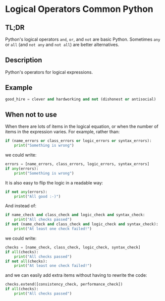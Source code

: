 Logical Operators <a class="status common">Common Python</a>
=================

TL;DR
-----

Python's logical operators `and`, `or`, and `not` are basic Python. Sometimes `any` or `all` (and `not any` and `not all`) are better alternatives.

Description
-----------

Python's operators for logical expressions.

Example
-------

```python
good_hire = clever and hardworking and not (dishonest or antisocial)
```

When not to use
---------------

When there are lots of items in the logical equation, or when the number of items in the expression varies. For example, rather than:

```python
if (name_errors or class_errors or logic_errors or syntax_errors):
    print("Something is wrong")
```

we could write:

```python
errors = [name_errors, class_errors, logic_errors, syntax_errors]
if any(errors):
    print("Something is wrong")
```

It is also easy to flip the logic in a readable way:

```python
if not any(errors):
    print("All good :-)")
```

And instead of:

```python
if name_check and class_check and logic_check and syntax_check:
    print("All checks passed")
if not (name_check and class_check and logic_check and syntax_check):
    print("At least one check failed!")
```

we could write:

```python
checks = [name_check, class_check, logic_check, syntax_check]
if all(checks):
    print("All checks passed")
if not all(checks):
    print("At least one check failed!")
```

and we can easily add extra items without having to rewrite the code:

```python
checks.extend([consistency_check, performance_check])
if all(checks):
    print("All checks passed")
```
